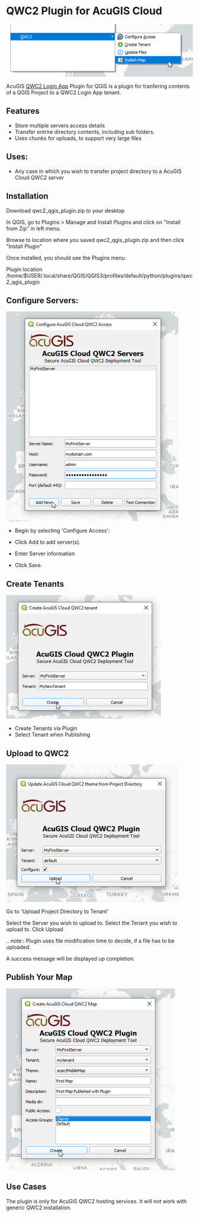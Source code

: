 # QWC2 Plugin for AcuGIS Cloud

![AcuGIS Cloud QWC2 Upload QGIS](docs/_static/Menu.png)

AcuGIS [QWC2 Login App](https://git.sh8.eu/LymonHead/qwc2_login_app/) Plugin for QGIS is a plugin for tranfering contents of a QGIS Project to a QWC2 Login App tenant.

## Features

- Store multiple servers access details
- Transfer entrire directory contents, including sub folders.
- Uses chunks for uploads, to support very large files

## Uses:

- Any case in which you wish to transfer project directory to a AcuGIS Cloud QWC2 server

## Installation

Download qwc2_qgis_plugin.zip to your desktop

In QGIS, go to Plugins > Manage and Install Plugins and click on "Install from Zip" in left menu.

Browse to location where you saved qwc2_qgis_plugin.zip and then click "Install Plugin"

Once installed, you should see the Plugins menu.

Plugin location /home/$USER/.local/share/QGIS/QGIS3/profiles/default/python/plugins/qwc2_qgis_plugin

## Configure Servers:

![AcuGIS Cloud QWC2 Upload QGIS](docs/_static/Create-Servers.png)

- Begin by selecting 'Configure Access':

- Click Add to add server(s).

- Enter Server information

- Click Save.

## Create Tenants


![AcuGIS Cloud QWC2 Upload QGIS](docs/_static/Tenant.png)

- Create Tenants via Plugin
- Select Tenant when Publishing



## Upload to QWC2

![AcuGIS Cloud QWC2 Upload QGIS](docs/_static/Upload.png)


Go to 'Upload Project Directory to Tenant'

Select the Server you wish to upload to.
Select the Tenant you wish to upload to.
Click Upload

.. note::
    Plugin uses file modification time to decide, if a file has to be uploaded.
    
A success message will be displayed up completion.


## Publish Your Map

![AcuGIS Cloud QWC2 Upload QGIS](docs/_static/Publish.png)


## Use Cases

The plugin is only for AcuGIS QWC2 hosting services. It will not work with generic QWC2 installation.
